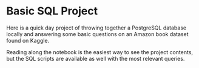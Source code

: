 # Basic SQL Project

Here is a quick day project of throwing together a PostgreSQL database locally and answering some basic questions on an Amazon book dataset found on Kaggle.

Reading along the notebook is the easiest way to see the project contents, but the SQL scripts are available as well with the most relevant queries.